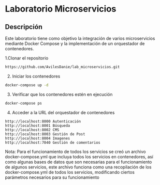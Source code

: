 # Laboratorio Microservicios

## Descripción

Este laboratorio tiene como objetivo la integración de varios microservicios mediante Docker Compose y la implementación de un orquestador de contenedores.

1.Clonar el repositorio
```bash
https://github.com/AvilesDanie/lab_microservicios.git
```

2. Iniciar los contenedores

```bash
docker-compose up -d
```

3. Verificar que los contenedores estén en ejecución

```bash
docker-compose ps
```

4. Acceder a la URL del orquestador de contenedores

```
http://localhost:8000 Autenticación
http://localhost:8001 Búsqueda
http://localhost:8002 CMS
http://localhost:8003 Gestión de Post
http://localhost:8004 Imagenes
http://localhost:7040 Gestión de comentarios
```




Nota: Para el funcionamiento de todos los servicios se creó un archivo docker-compose.yml que incluya todos los servicios en contenedores, así como algunas bases de datos que son necesarias para el funcionamiento de algunos servicios, este archivo funciona como una recopilación de los docker-compose.yml de todos los servicios, modificando ciertos parámetros necesarios para su funcionamiento

